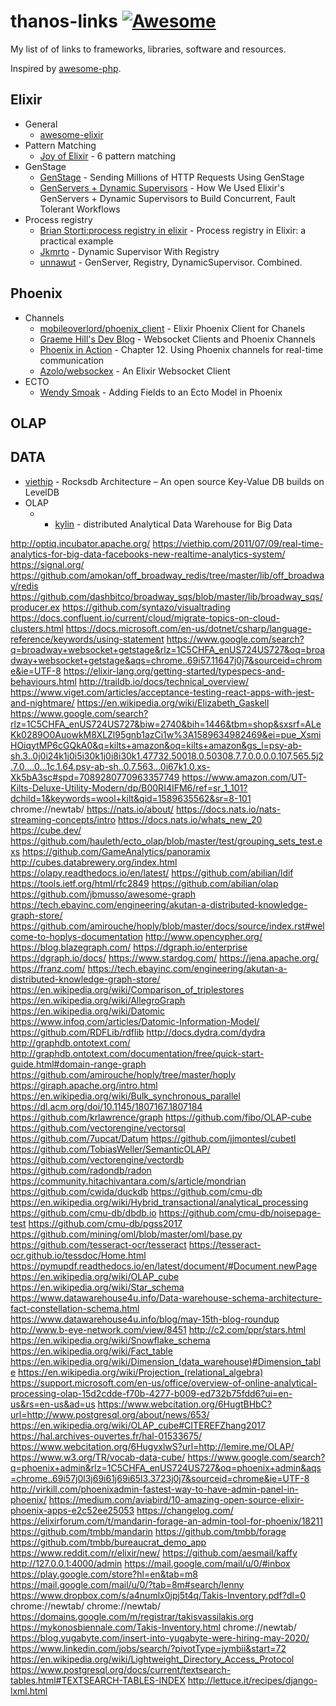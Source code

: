 # thanos-links [![Awesome](https://cdn.rawgit.com/sindresorhus/awesome/d7305f38d29fed78fa85652e3a63e154dd8e8829/media/badge.svg)](https://github.com/sindresorhus/awesome)

My list of of links to frameworks, libraries, software and resources.

Inspired by [awesome-php](https://github.com/ziadoz/awesome-php).


## Elixir
 * General 
   * [awesome-elixir](https://github.com/h4cc/awesome-elixir)
 * Pattern Matching
   * [Joy of Elixir](https://joyofelixir.com/6-pattern-matching) - 6 pattern matching
 * GenStage
   * [GenStage](http://big-elephants.com/2019-01/facebook-genstage/) - Sending Millions of HTTP Requests Using GenStage
   * [GenServers + Dynamic Supervisors](https://www.thegreatcodeadventure.com/how-we-used-elixirs-genservers-dynamic-supervisors-to-build-concurrent-fault-tolerant-workflows/) - How We Used Elixir's GenServers + Dynamic Supervisors to Build Concurrent, Fault Tolerant Workflows
 * Process registry
   * [Brian Storti:process registry in elixir](https://www.brianstorti.com/process-registry-in-elixir/) - Process registry in Elixir: a practical example
   * [Jkmrto](https://www.jkmrto.dev/posts/dynamic-supervisor-in-elixir/) - Dynamic Supervisor With Registry
   * [unnawut](https://dev.to/unnawut/genserver-registry-dynamicsupervisor-combined-4i9p) - GenServer, Registry, DynamicSupervisor. Combined.
   
## Phoenix
 * Channels
   * [mobileoverlord/phoenix_client](https://github.com/mobileoverlord/phoenix_client) - Elixir Phoenix Client for Chanels
   * [Graeme Hill's Dev Blog](http://graemehill.ca/websocket-clients-and-phoenix-channels/) - Websocket Clients and Phoenix Channels
   * [ Phoenix in Action](https://livebook.manning.com/book/phoenix-in-action/chapter-12/) - Chapter 12. Using Phoenix channels for real-time communication
   * [Azolo/websockex](https://github.com/Azolo/websockex) - An Elixir Websocket Client
 * ECTO
   * [Wendy Smoak](http://wsmoak.net/2015/07/27/adding-fields-to-an-ecto-model-in-phoenix.html) - Adding Fields to an Ecto Model in Phoenix
 ## OLAP

   
 ## DATA
  * [viethip](https://viethip.com/2013/11/22/rocksdb-architecture-an-open-source-key-value-db-builds-on-leveldb/) - Rocksdb Architecture – An open source Key-Value DB builds on LevelDB
  * OLAP
    *    * [kylin](http://kylin.apache.org/) -  distributed Analytical Data Warehouse for Big Data








http://optiq.incubator.apache.org/
https://viethip.com/2011/07/09/real-time-analytics-for-big-data-facebooks-new-realtime-analytics-system/
https://signal.org/
https://github.com/amokan/off_broadway_redis/tree/master/lib/off_broadway/redis
https://github.com/dashbitco/broadway_sqs/blob/master/lib/broadway_sqs/producer.ex
https://github.com/syntazo/visualtrading
https://docs.confluent.io/current/cloud/migrate-topics-on-cloud-clusters.html
https://docs.microsoft.com/en-us/dotnet/csharp/language-reference/keywords/using-statement
https://www.google.com/search?q=broadway+websocket+getstage&rlz=1C5CHFA_enUS724US727&oq=broadway+websocket+getstage&aqs=chrome..69i57.11647j0j7&sourceid=chrome&ie=UTF-8
https://elixir-lang.org/getting-started/typespecs-and-behaviours.html
http://traildb.io/docs/technical_overview/
https://www.viget.com/articles/acceptance-testing-react-apps-with-jest-and-nightmare/
https://en.wikipedia.org/wiki/Elizabeth_Gaskell
https://www.google.com/search?rlz=1C5CHFA_enUS724US727&biw=2740&bih=1446&tbm=shop&sxsrf=ALeKk0289O0AuowkM8XLZl95gnb1azCi1w%3A1589634982469&ei=pue_XsmiHOiqytMP6cGQkA0&q=kilts+amazon&oq=kilts+amazon&gs_l=psy-ab-sh.3..0j0i24k1j0i5i30k1j0i8i30k1.47732.50018.0.50308.7.7.0.0.0.0.107.565.5j2.7.0....0...1c.1.64.psy-ab-sh..0.7.563...0i67k1.0.xs-Xk5bA3sc#spd=7089280770963357749
https://www.amazon.com/UT-Kilts-Deluxe-Utility-Modern/dp/B00RI4IFM6/ref=sr_1_101?dchild=1&keywords=wool+kilt&qid=1589635562&sr=8-101
chrome://newtab/
https://nats.io/about/
https://docs.nats.io/nats-streaming-concepts/intro
https://docs.nats.io/whats_new_20
https://cube.dev/
https://github.com/hauleth/ecto_olap/blob/master/test/grouping_sets_test.exs
https://github.com/GameAnalytics/panoramix
http://cubes.databrewery.org/index.html
https://olapy.readthedocs.io/en/latest/
https://github.com/abilian/ldif
https://tools.ietf.org/html/rfc2849
https://github.com/abilian/olap
https://github.com/jbmusso/awesome-graph
https://tech.ebayinc.com/engineering/akutan-a-distributed-knowledge-graph-store/
https://github.com/amirouche/hoply/blob/master/docs/source/index.rst#welcome-to-hoplys-documentation
http://www.opencypher.org/
https://blog.blazegraph.com/
https://dgraph.io/enterprise
https://dgraph.io/docs/
https://www.stardog.com/
https://jena.apache.org/
https://franz.com/
https://tech.ebayinc.com/engineering/akutan-a-distributed-knowledge-graph-store/
https://en.wikipedia.org/wiki/Comparison_of_triplestores
https://en.wikipedia.org/wiki/AllegroGraph
https://en.wikipedia.org/wiki/Datomic
https://www.infoq.com/articles/Datomic-Information-Model/
https://github.com/RDFLib/rdflib
http://docs.dydra.com/dydra
http://graphdb.ontotext.com/
http://graphdb.ontotext.com/documentation/free/quick-start-guide.html#domain-range-graph
https://github.com/amirouche/hoply/tree/master/hoply
https://giraph.apache.org/intro.html
https://en.wikipedia.org/wiki/Bulk_synchronous_parallel
https://dl.acm.org/doi/10.1145/1807167.1807184
https://github.com/krlawrence/graph
https://github.com/fibo/OLAP-cube
https://github.com/vectorengine/vectorsql
https://github.com/7upcat/Datum
https://github.com/jjmontesl/cubetl
https://github.com/TobiasWeller/SemanticOLAP/
https://github.com/vectorengine/vectordb
https://github.com/radondb/radon
https://community.hitachivantara.com/s/article/mondrian
https://github.com/cwida/duckdb
https://github.com/cmu-db
https://en.wikipedia.org/wiki/Hybrid_transactional/analytical_processing
https://github.com/cmu-db/dbdb.io
https://github.com/cmu-db/noisepage-test
https://github.com/cmu-db/pgss2017
https://github.com/mining/oml/blob/master/oml/base.py
https://github.com/tesseract-ocr/tesseract
https://tesseract-ocr.github.io/tessdoc/Home.html
https://pymupdf.readthedocs.io/en/latest/document/#Document.newPage
https://en.wikipedia.org/wiki/OLAP_cube
https://en.wikipedia.org/wiki/Star_schema
https://www.datawarehouse4u.info/Data-warehouse-schema-architecture-fact-constellation-schema.html
https://www.datawarehouse4u.info/blog/may-15th-blog-roundup
http://www.b-eye-network.com/view/8451
http://c2.com/ppr/stars.html
https://en.wikipedia.org/wiki/Snowflake_schema
https://en.wikipedia.org/wiki/Fact_table
https://en.wikipedia.org/wiki/Dimension_(data_warehouse)#Dimension_table
https://en.wikipedia.org/wiki/Projection_(relational_algebra)
https://support.microsoft.com/en-us/office/overview-of-online-analytical-processing-olap-15d2cdde-f70b-4277-b009-ed732b75fdd6?ui=en-us&rs=en-us&ad=us
https://www.webcitation.org/6HugtBHbC?url=http://www.postgresql.org/about/news/653/
https://en.wikipedia.org/wiki/OLAP_cube#CITEREFZhang2017
https://hal.archives-ouvertes.fr/hal-01533675/
https://www.webcitation.org/6HugvxlwS?url=http://lemire.me/OLAP/
https://www.w3.org/TR/vocab-data-cube/
https://www.google.com/search?q=phoenix+admin&rlz=1C5CHFA_enUS724US727&oq=phoenix+admin&aqs=chrome..69i57j0l3j69i61j69i65l3.3723j0j7&sourceid=chrome&ie=UTF-8
http://virkill.com/phoenixadmin-fastest-way-to-have-admin-panel-in-phoenix/
https://medium.com/aviabird/10-amazing-open-source-elixir-phoenix-apps-e2c52ee25053
https://changelog.com/
https://elixirforum.com/t/mandarin-forage-an-admin-tool-for-phoenix/18211
https://github.com/tmbb/mandarin
https://github.com/tmbb/forage
https://github.com/tmbb/bureaucrat_demo_app
https://www.reddit.com/r/elixir/new/
https://github.com/aesmail/kaffy
http://127.0.0.1:4000/admin
https://mail.google.com/mail/u/0/#inbox
https://play.google.com/store?hl=en&tab=m8
https://mail.google.com/mail/u/0/?tab=8m#search/lenny
https://www.dropbox.com/s/a4numlx0jpj5t4q/Takis-Inventory.pdf?dl=0
chrome://newtab/
chrome://newtab/
https://domains.google.com/m/registrar/takisvassilakis.org
https://mykonosbiennale.com/Takis-Inventory.html
chrome://newtab/
https://blog.yugabyte.com/insert-into-yugabyte-were-hiring-may-2020/
https://www.linkedin.com/jobs/search/?pivotType=jymbii&start=72
https://en.wikipedia.org/wiki/Lightweight_Directory_Access_Protocol
https://www.postgresql.org/docs/current/textsearch-tables.html#TEXTSEARCH-TABLES-INDEX
http://lettuce.it/recipes/django-lxml.html
 

    
